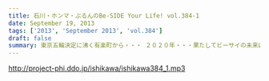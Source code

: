 ```yaml
---
title: 石川・ホンマ・ぶるんのBe-SIDE Your Life! vol.384-1
date: September 19, 2013
tags: ['2013', 'September 2013', 'vol.384']
draft: false
summary: 東京五輪決定に沸く有楽町から・・・ ２０２０年・・・果たしてビーサイの未来は！？４０を遥かに 超えていったメンバーの７年後やいかに！？NAMAE
---
```


http://project-phi.ddo.jp/ishikawa/ishikawa384_1.mp3